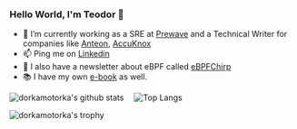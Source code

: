 ### Hello World, I'm Teodor 👋
- 🔭 I’m currently working as a SRE at [Prewave](https://www.prewave.com/) and a Technical Writer for companies like [Anteon](https://getanteon.com/), [AccuKnox](https://www.accuknox.com/)
- 📫 Ping me on [Linkedin](https://www.linkedin.com/in/teodor-janez-podobnik/)
- 📰 I also have a newsletter about eBPF called [eBPFChirp](https://ebpfchirp.substack.com/)
- 📚 I have my own [e-book](https://dorkamotorka.gumroad.com/l/beyord-your-horizon-tjp) as well.

![dorkamotorka's github stats](https://github-readme-stats.vercel.app/api?username=dorkamotorka&show_icons=true&line_height=21&show_icons=true&theme=nord)
<span style="display:inline-block; width: 10px;"></span>
![Top Langs](https://github-readme-stats.vercel.app/api/top-langs/?username=dorkamotorka&show_icons=true&layout=compact&theme=nord&count_private=truecount_private=true)

![dorkamotorka's trophy](https://github-profile-trophy.vercel.app/?username=dorkamotorka&theme=nord&column=7&margin-w=10&margin-h=15)

